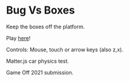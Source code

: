 # Bug Vs Boxes

Keep the boxes off the platform.

Play [here](http://bugvsboxes.glitch.me/)!

Controls:
Mouse, touch or arrow keys (also z,x).

Matter.js car physics test.

Game Off 2021 submission.

